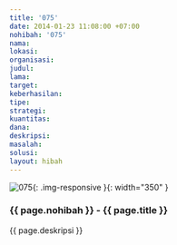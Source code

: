 ```yaml
---
title: '075'
date: 2014-01-23 11:08:00 +07:00
nohibah: '075'
nama: 
lokasi: 
organisasi: 
judul: 
lama: 
target: 
keberhasilan: 
tipe: 
strategi: 
kuantitas: 
dana: 
deskripsi: 
masalah: 
solusi: 
layout: hibah
---
```


![075](/static/img/hibahcms/075.png){: .img-responsive }{: width="350" }

### {{ page.nohibah }} - {{ page.title }}

{{ page.deskripsi }}
